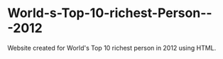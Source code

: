 # World-s-Top-10-richest-Person---2012
Website created for World's Top 10 richest person in 2012 using HTML.
